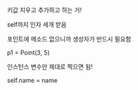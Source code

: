 키값 지우고 추가하고 하는 거!



self까지 인자 세개 받음

포인트에 메소드 없으니까 생성자가 반드시 필요함

p1 = Point(3, 5)

인스턴스 변수만 제대로 찍으면 됨!

self.name = name





